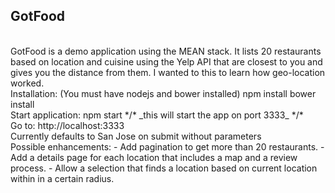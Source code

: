 <h2>GotFood</h2>
<br/>
GotFood is a demo application using the MEAN stack. It lists 20 restaurants based on location
and cuisine using the Yelp API that are closest to you and gives you the distance from them.
I wanted to this to learn how geo-location worked.
<br/>
Installation: (You must have nodejs and bower installed)
npm install
bower install
<br/>
Start application:
npm start */* _this will start the app on port 3333_ */*
<br/>
Go to: http://localhost:3333
<br/>
Currently defaults to San Jose on submit without parameters
<br/>
Possible enhancements:
-   Add pagination to get more than 20 restaurants.
-   Add a details page for each location that includes a map and a review process.
-   Allow a selection that finds a location based on current location within in a certain radius.
